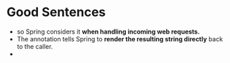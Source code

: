 # Good Sentences
-  so Spring considers it **when handling incoming web requests.**
- The annotation tells Spring to **render the resulting string directly** back to the caller.
- 